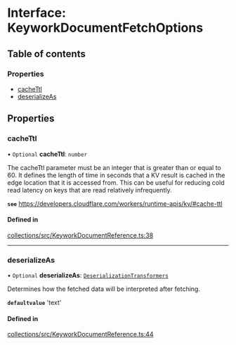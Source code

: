 # Interface: KeyworkDocumentFetchOptions

## Table of contents

### Properties

- [cacheTtl](KeyworkDocumentFetchOptions.md#cachettl)
- [deserializeAs](KeyworkDocumentFetchOptions.md#deserializeas)

## Properties

### cacheTtl

• `Optional` **cacheTtl**: `number`

The cacheTtl parameter must be an integer that is greater than or equal to 60.
It defines the length of time in seconds that a KV result is cached in the edge location that it is accessed from.
This can be useful for reducing cold read latency on keys that are read relatively infrequently.

**`see`** https://developers.cloudflare.com/workers/runtime-apis/kv/#cache-ttl

#### Defined in

[collections/src/KeyworkDocumentReference.ts:38](https://github.com/nirrius/keywork/blob/3dc0058/packages/collections/src/KeyworkDocumentReference.ts#L38)

___

### deserializeAs

• `Optional` **deserializeAs**: [`DeserializationTransformers`](../modules.md#deserializationtransformers)

Determines how the fetched data will be interpreted after fetching.

**`defaultvalue`** 'text'

#### Defined in

[collections/src/KeyworkDocumentReference.ts:44](https://github.com/nirrius/keywork/blob/3dc0058/packages/collections/src/KeyworkDocumentReference.ts#L44)
